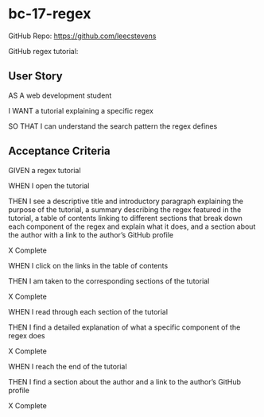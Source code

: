 # bc-17-regex

GitHub Repo: https://github.com/leecstevens

GitHub regex tutorial: 

## User Story

AS A web development student

I WANT a tutorial explaining a specific regex

SO THAT I can understand the search pattern the regex defines

## Acceptance Criteria

GIVEN a regex tutorial

WHEN I open the tutorial

THEN I see a descriptive title and introductory paragraph explaining the purpose of the tutorial, a summary describing the regex featured in the tutorial, a table of contents linking to different sections that break down each component of the regex and explain what it does, and a section about the author with a link to the author’s GitHub profile

X Complete

WHEN I click on the links in the table of contents

THEN I am taken to the corresponding sections of the tutorial

X Complete

WHEN I read through each section of the tutorial

THEN I find a detailed explanation of what a specific component of the regex does

X Complete

WHEN I reach the end of the tutorial

THEN I find a section about the author and a link to the author’s GitHub profile

X Complete